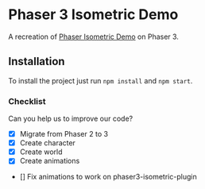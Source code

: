 # Phaser 3 Isometric Demo

A recreation of [Phaser Isometric Demo](https://github.com/mmermerkaya/phaser-isometric-demo) on Phaser 3.


## Installation

To install the project just run `npm install` and  `npm start`.


### Checklist

Can you help us to improve our code?

- [x] Migrate from Phaser 2 to 3
- [x] Create character
- [x] Create world
- [x] Create animations
- [] Fix animations to work on phaser3-isometric-plugin